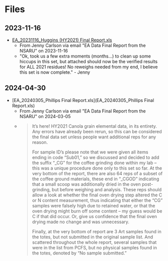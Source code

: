 # Files

## 2023-11-16

- [EA_20231116_Huggins (HY2021) Final Report.xls](EA_20231116_Huggins%20(HY2021)%20Final%20Report.xls)
  - From Jenny Carlson via email "EA Data Final Report from the NSARU" on 2023-11-16
  - "Ok, took us a few extra moments (months…) to clean up some hiccups in this set, but attached should now be the verified results for ALL 2021 residues! No reweighs needed from my end, I believe this set is now complete." - Jenny

## 2024-04-30

- [EA_20240305_Phillips Final Report.xls](EA_20240305_Phillips Final Report.xls)
  - From Jenny Carlson via email "EA Data Final Report from the NSARU" on 2024-03-05
  - > It’s here! HY2021 Canola grain elemental data, in its entirety.
    > Any errors have already been rerun, so this can be considered the final data set unless people want additional reps for any reason.
    > 
    > For sample ID’s please note that we were given all items ending in code “Sub01,” so we discussed and decided to add the suffix “_CG” for the coffee grinding done within my lab – this was a unique procedure done only to this set so far. At the very bottom of the report, there are also 64 reps of a subset of the coffee ground materials, these end in “_CGOD” indicating that a small scoop was additionally dried in the oven post-grinding, but before weighing and analysis. These reps should allow a look at whether the final oven drying step altered the C or N content measurement, thus indicating that either the “CG” samples were falsely high due to retained water, or that the oven drying might burn off some content – my guess would be C if that did occur. Or, give us confidence that the final oven drying made no change and was unnecessary.
    > 
    > Finally, at the very bottom of report are 3 Art samples found in the totes, but not submitted in the original sample list. And scattered throughout the whole report, several samples that were in the list from PCFS, but no physical samples found in the totes, denoted by “No sample submitted.”

 